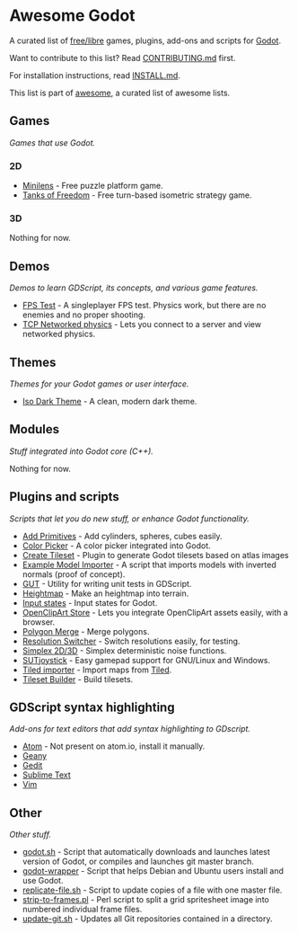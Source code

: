 Awesome Godot
=============

A curated list of [free/libre](https://gnu.org/philosophy/free-sw.html) games, plugins, add-ons and scripts for [Godot](http://godotengine.org).

Want to contribute to this list? Read [CONTRIBUTING.md](https://github.com/Calinou/awesome-godot/blob/master/CONTRIBUTING.md) first.

For installation instructions, read [INSTALL.md](https://github.com/Calinou/awesome-godot/blob/master/INSTALL.md).

This list is part of [awesome](https://github.com/sindresorhus/awesome), a curated list of awesome lists.

Games
-----

*Games that use Godot.*

### 2D

* [Minilens](http://alketii.github.io/minilens/) - Free puzzle platform game.
* [Tanks of Freedom](https://github.com/w84death/Tanks-of-Freedom) - Free turn-based isometric strategy game.

### 3D

Nothing for now.

Demos
-----

*Demos to learn GDScript, its concepts, and various game features.*

* [FPS Test](https://github.com/Calinou/fps-test) - A singleplayer FPS test. Physics work, but there are no enemies and no proper shooting.
* [TCP Networked physics](https://github.com/jrimclean/network-demo-tcp) - Lets you connect to a server and view networked physics.

Themes
------

*Themes for your Godot games or user interface.*

* [Iso Dark Theme](https://github.com/GalanCM/Iso-Themes) - A clean, modern dark theme.

Modules
-------

*Stuff integrated into Godot core (C++).*

Nothing for now.

Plugins and scripts
-------------------

*Scripts that let you do new stuff, or enhance Godot functionality.*

* [Add Primitives](https://github.com/TheHX/add_primitives) - Add cylinders, spheres, cubes easily.
* [Color Picker](https://github.com/TeddyDD/godot-ColorPicker) - A color picker integrated into Godot.
* [Create Tileset](https://github.com/vinod8990/godot_plugins) - Plugin to generate Godot tilesets based on atlas images
* [Example Model Importer](https://github.com/TheHX/godot_examples) - A script that imports models with inverted normals (proof of concept).
* [GUT](https://bitbucket.org/bitwes/gut/overview) - Utility for writing unit tests in GDScript.
* [Heightmap](https://gist.github.com/TheHX/94a83dea1a0f932d5805) - Make an heightmap into terrain.
* [Input states](http://pastebin.com/LuSg4wY2) - Input states for Godot.
* [OpenClipArt Store](https://github.com/vinod8990/godot_plugins/tree/master/OpenClipArt_Store) - Lets you integrate OpenClipArt assets easily, with a browser.
* [Polygon Merge](https://github.com/ScyDev/Godot-Scripts) - Merge polygons.
* [Resolution Switcher](https://github.com/vinod8990/godot_plugins) - Switch resolutions easily, for testing.
* [Simplex 2D/3D](https://github.com/OvermindDL1/Godot-Helpers) - Simplex deterministic noise functions.
* [SUTjoystick](https://gitlab.com/shine-upon-thee/joystick) - Easy gamepad support for GNU/Linux and Windows.
* [Tiled importer](https://github.com/MrGreenTea/GodotTiledImporter) - Import maps from [Tiled](http://mapeditor.org).
* [Tileset Builder](https://gist.github.com/Calinou/27e979ab0a35500c3381) - Build tilesets.

GDScript syntax highlighting
----------------------------

*Add-ons for text editors that add syntax highlighting to GDscript.*

* [Atom](https://github.com/jlopezcur/language-gdscript) - Not present on atom.io, install it manually.
* [Geany](https://github.com/haimat/GDScript-Geany)
* [Gedit](https://github.com/haimat/GDScript-gedit)
* [Sublime Text](https://github.com/beefsack/GDScript-sublime)
* [Vim](https://github.com/quabug/vim-gdscript)

Other
-----

*Other stuff.*

* [godot.sh](https://github.com/adolson/godot-stuff/blob/master/godot.sh) - Script that automatically downloads and launches latest version of Godot, or compiles and launches git master branch.
* [godot-wrapper](https://github.com/nsrosenqvist/godot-wrapper.git) - Script that helps Debian and Ubuntu users install and use Godot.
* [replicate-file.sh](https://github.com/adolson/godot-stuff/blob/master/replicate-file.sh) - Script to update copies of a file with one master file.
* [strip-to-frames.pl](https://github.com/adolson/godot-stuff/blob/master/strip-to-frames.pl) - Perl script to split a grid spritesheet image into numbered individual frame files.
* [update-git.sh](https://gist.github.com/Calinou/93938dc92484bc5e89f0) - Updates all Git repositories contained in a directory.

